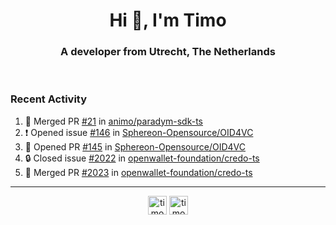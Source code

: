 <h1 align="center">Hi 👋, I'm Timo</h1>
<h3 align="center">A developer from Utrecht, The Netherlands</h3>
<br/>
<!-- https://github.com/rahuldkjain/github-profile-readme-generator --!>

<!--  <p align="left"><img src="https://github-readme-stats.vercel.app/api?username=timoglastra&show_icons=true&count_private=true&" alt="timoglastra" /></p> --!>

<!--
Github language stats
<p align="left"><img src="https://github-readme-stats.vercel.app/api/top-langs/?username=timoglastra&layout=compact" alt="timoglastra" /><p>
-->

<!-- Codestats language stats -->
<!-- <p align="left"><img src="https://codestats-readme.vercel.app/api/top-langs/?username=timoglastra&layout=compact&language_count=12" alt="timoglastra" /><p>    --!>
  
<h3>Recent Activity</h3>

<!--START_SECTION:activity-->
1. 🎉 Merged PR [#21](https://github.com/animo/paradym-sdk-ts/pull/21) in [animo/paradym-sdk-ts](https://github.com/animo/paradym-sdk-ts)
2. ❗ Opened issue [#146](https://github.com/Sphereon-Opensource/OID4VC/issues/146) in [Sphereon-Opensource/OID4VC](https://github.com/Sphereon-Opensource/OID4VC)
3. 💪 Opened PR [#145](https://github.com/Sphereon-Opensource/OID4VC/pull/145) in [Sphereon-Opensource/OID4VC](https://github.com/Sphereon-Opensource/OID4VC)
4. 🔒 Closed issue [#2022](https://github.com/openwallet-foundation/credo-ts/issues/2022) in [openwallet-foundation/credo-ts](https://github.com/openwallet-foundation/credo-ts)
5. 🎉 Merged PR [#2023](https://github.com/openwallet-foundation/credo-ts/pull/2023) in [openwallet-foundation/credo-ts](https://github.com/openwallet-foundation/credo-ts)
<!--END_SECTION:activity-->

---

<p align="center">
<a href="https://twitter.com/timoglastra" target="blank"><img align="center" src="https://cdn.jsdelivr.net/npm/simple-icons@3.0.1/icons/twitter.svg" alt="timoglastra" height="30" width="30" /></a>
<a href="https://linkedin.com/in/timoglastra" target="blank"><img align="center" src="https://cdn.jsdelivr.net/npm/simple-icons@3.0.1/icons/linkedin.svg" alt="timoglastra" height="30" width="30" /></a>
</p>



